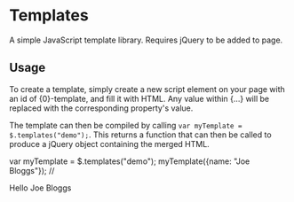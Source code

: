 Templates
=========

A simple JavaScript template library. Requires jQuery to be added to page.

## Usage

To create a template, simply create a new script element on your page with an id of {0}-template, and fill it with HTML. Any value within {...} will be replaced with the corresponding property's value.
 
  <script type="text/html" id="demo-template">
    <p>Hello {name}.</p>
  </script>

The template can then be compiled by calling `var myTemplate = $.templates("demo");`. This returns a function that can then be called to produce a jQuery object containing the merged HTML.

  var myTemplate = $.templates("demo");
  myTemplate({name: "Joe Bloggs"});
  // <p>Hello Joe Bloggs</p>
